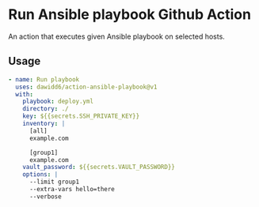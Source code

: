 # Run Ansible playbook Github Action

An action that executes given Ansible playbook on selected hosts.

## Usage

```yaml
- name: Run playbook
  uses: dawidd6/action-ansible-playbook@v1
  with:
    playbook: deploy.yml
    directory: ./
    key: ${{secrets.SSH_PRIVATE_KEY}}
    inventory: |
      [all]
      example.com

      [group1]
      example.com
    vault_password: ${{secrets.VAULT_PASSWORD}}
    options: |
      --limit group1
      --extra-vars hello=there
      --verbose
```
